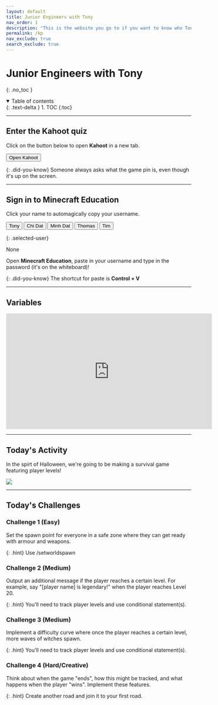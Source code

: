 ```yaml
---
layout: default
title: Junior Engineers with Tony
nav_order: 1
description: "This is the website you go to if you want to know who Tony Le is." 
permalink: /kp
nav_exclude: true
search_exclude: true
---
```


# Junior Engineers with Tony
{: .no_toc }

<details open markdown="block">
  <summary>
    Table of contents
  </summary>
  {: .text-delta }
1. TOC
{:toc}
</details>

---

## Enter the Kahoot quiz
Click on the button below to open **Kahoot** in a new tab.

<a href="https://kahoot.it" target="_blank"><button class="btn btn-purple">Open Kahoot</button></a>

{: .did-you-know}
Someone always asks what the game pin is, even though it's up on the screen.

---

## Sign in to Minecraft Education
Click your name to automagically copy your username.

<div id="roll">
  <button class="btn mr-4 mb-4" id="instructor15">Tony<span style="display:none"></span></button>
  <button class="btn mr-4 mb-4" id="junior168">Chi Dat<span style="display:none"> 🥉 🎃</span></button>
  <button class="btn mr-4 mb-4" id="junior169">Minh Dat<span style="display:none"> 🥇 🎃</span></button>
  <button class="btn mr-4 mb-4" id="junior170">Thomas<span style="display:none"> 🥈 🎃</span></button>
  <button class="btn mr-4 mb-4" id="junior171">Tim<span style="display:none"></span></button>
  <!--
  <button class="btn mr-4 mb-4" id="junior172">Spare<span style="display:none"></span></button>
  -->
</div>

{: .selected-user}
<p id="selected-user">None</p>

Open **Minecraft Education**, paste in your username and type in the password (it's on the whiteboard)!

{: .did-you-know}
The shortcut for paste is **Control + V**

---

## Variables

<iframe width="560" height="315" src="https://www.youtube.com/embed/pNJi3S4G04w?t=3" title="YouTube video player" frameborder="0" allow="accelerometer; autoplay; clipboard-write; encrypted-media; gyroscope; picture-in-picture" allowfullscreen></iframe>

---

## Today's Activity
In the spirt of Halloween, we're going to be making a survival game featuring
player levels!

![](assets/27-10-22.png)

---

## Today's Challenges

### Challenge 1 (Easy)
Set the spawn point for everyone in a safe zone where they can get ready with armour and weapons.

{: .hint}
Use /setworldspawn

### Challenge 2 (Medium)
Output an additional message if the player reaches a certain level. For example, say "[player name] is legendary!" when the player reaches Level 20.

{: .hint}
You'll need to track player levels and use conditional statement(s).

### Challenge 3 (Medium)
Implement a difficulty curve where once the player reaches a certain level, more waves of witches spawn.

{: .hint}
You'll need to track player levels and use conditional statement(s).

### Challenge 4 (Hard/Creative)
Think about when the game "ends", how this might be tracked, and what happens when the player "wins". Implement these features.

{: .hint}
Create another road and join it to your first road.

<script>
  const sortList = list => [...list].sort((a, b) => {
    const A = a.textContent, B = b.textContent;
    return (A < B) ? -1 : (A > B) ? 1 : 0;
  });

  window.addEventListener("load", function() {
    const ul = document.getElementById("roll");
    const list = ul.querySelectorAll("button");
    ul.append(...sortList(list));
  });
</script>
<script>
  var domain = "@jnreng.onmicrosoft.com";
  var roll = document.getElementById("roll");
  roll.addEventListener("click", function(event) {
    if (event.target.nodeName == "BUTTON") {
      var button = event.target;
      navigator.clipboard.writeText(button.id + domain);
      for (let i = 0; i < roll.children.length; i++) {
        let student = roll.children[i];
        student.classList.remove("btn-purple");
      };
      button.classList.add("btn-purple");
      document.getElementById("selected-user").innerHTML = "<b>" + button.innerText + "</b>" + button.firstElementChild.innerText;
    };
  });
</script>

